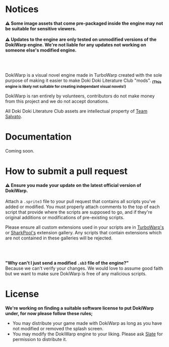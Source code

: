 # Notices
**⚠️ Some image assets that come pre-packaged inside the engine may not be suitable for sensitive viewers.**
<br><br>
**⚠️ Updates to the engine are only tested on unmodified versions of the DokiWarp engine. We're not liable for any updates not working on someone else's modified engine.**

<br><br>

DokiWarp is a visual novel engine made in TurboWarp created with the sole purpose of making it easier to make Doki Doki Literature Club "mods". **<sub>(This engine is likely not suitable for creating independant visual novels!)</sub>**

DokiWarp is ran entirely by volunteers, contributors do not make money from this project and we do not accept donations.

All Doki Doki Literature Club assets are intellectual property of [Team Salvato](https://teamsalvato.com/).


# Documentation
Coming soon.


# How to submit a pull request
**⚠️ Ensure you made your update on the latest official version of DokiWarp.**
<br><br>
Attach a `.sprite3` file to your pull request that contains all scripts you've added or modified.
You must properly attach comments to the top of each script that provide where the scripts are supposed to go, and if they're original additions or modifications of pre-existing scripts.

Please ensure all custom extensions used in your scripts are in [TurboWarp's](https://extensions.turbowarp.org/) or [SharkPool's](https://sharkpools-extensions.vercel.app/) extension gallery. Any scripts that contain extensions which are not contained in these galleries will be rejected.

<br><br>

**"Why can't I just send a modified `.sb3` file of the engine?"**
<br>
Because we can't verify your changes. We would love to assume good faith but we want to make sure DokiWarp is free of any malicious scripts.


# License
**We're working on finding a suitable software license to put DokiWarp under, for now please follow these rules;**
* You may distribute your game made with DokiWarp as long as you have not modified or removed the splash screen.
* You may modify the DokiWarp engine to your liking. Please ask [Slate](https://github.com/monika-fan70) for permission to distribute it.
